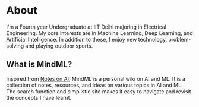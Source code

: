 # About

I'm a Fourth year Undergraduate at IIT Delhi majoring in Electrical Engineering. My core interests are in Machine Learning, Deep Learning, and Artificial Intelligence. In addition to these, I enjoy new technology, problem-solving and playing outdoor sports.

## What is MindML?

Inspired from [Notes on AI](https://notesonai.com/Notes+on+AI), MindML is a personal wiki on AI and ML. It is a collection of notes, resources, and ideas on various topics in AI and ML. The search function and simplistic site makes it easy to navigate and revisit the concepts I have learnt.